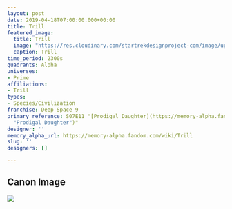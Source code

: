 ```yaml
---
layout: post
date: 2019-04-18T07:00:00.000+00:00
title: Trill
featured_image:
  title: Trill
  image: "https://res.cloudinary.com/startrekdesignproject-com/image/upload/v1555604146/Trill.png"
  caption: Trill
time_period: 2300s
quadrants: Alpha
universes:
- Prime
affiliations:
- Trill
types:
- Species/Civilization
franchise: Deep Space 9
primary_reference: S07E11 "[Prodigal Daughter](https://memory-alpha.fandom.com/wiki/Prodigal_Daughter
  "Prodigal Daughter")"
designer: ''
memory_alpha_url: https://memory-alpha.fandom.com/wiki/Trill
slug: ''
designers: []

---
```

## Canon Image

![](https://res.cloudinary.com/startrekdesignproject-com/image/upload/v1555604146/Trill1.jpg)